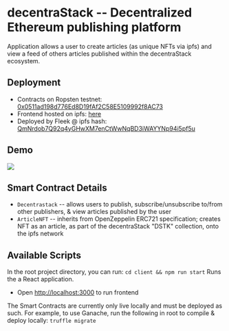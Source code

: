 # decentraStack -- Decentralized Ethereum publishing platform

Application allows a user to create articles (as unique NFTs via ipfs) and view a feed of others articles published within the decentraStack ecosystem.

## Deployment

- Contracts on Ropsten testnet: [0x0511ad198d776Ed8D19fAf2C58E5109992f8AC73](https://ropsten.etherscan.io/address/0x0511ad198d776Ed8D19fAf2C58E5109992f8AC73)
- Frontend hosted on ipfs: [here](https://bafybeiahvztihe3zimh7g3nxpjdived5goyt5kmgdt2mdmsih6lzc7binq.ipfs.dweb.link/)
- Deployed by Fleek @ ipfs hash: [QmNrdob7Q92q4yGHwXM7enCtWwNqBD3iWAYYNp94i5pf5u](https://explore.ipld.io/#/explore/QmNrdob7Q92q4yGHwXM7enCtWwNqBD3iWAYYNp94i5pf5u)

## Demo

![](demo/decentrastack_demo.gif)

## Smart Contract Details

- `Decentrastack` -- allows users to publish, subscribe/unsubscribe to/from other publishers, & view articles published by the user
- `ArticleNFT` -- inherits from OpenZeppelin ERC721 specification; creates NFT as an article, as part of the decentraStack "DSTK" collection, onto the ipfs network

## Available Scripts

In the root project directory, you can run:
`cd client && npm run start`
Runs the a React application.<br />

- Open [http://localhost:3000](http://localhost:3000) to run frontend

The Smart Contracts are currently only live locally and must be deployed as such. For example, to use Ganache, run the following in root to compile & deploy locally:
`truffle migrate`
